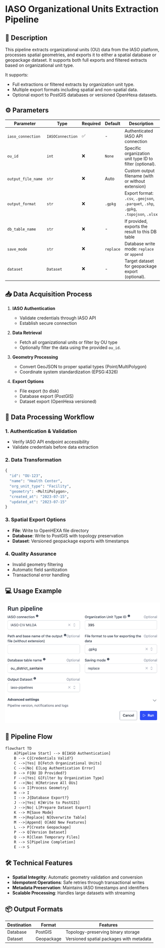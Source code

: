 # IASO Organizational Units Extraction Pipeline

## 📌 Description

This pipeline extracts organizational units (OU) data from the IASO platform, processes spatial geometries, and exports it to either a spatial database or geopackage dataset. It supports both full exports and filtered extracts based on organizational unit type.

It supports:
- Full extractions or filtered extracts by organization unit type.
- Multiple export formats including spatial and non-spatial data.
- Optional export to PostGIS databases or versioned OpenHexa datasets.

## ⚙️ Parameters

| Parameter            | Type             | Required | Default   | Description |
|----------------------|------------------|----------|-----------|-------------|
| `iaso_connection`    | `IASOConnection` | ✅       | -         | Authenticated IASO API connection |
| `ou_id`              | `int`            | ❌       | `None`    | Specific organization unit type ID to filter (optional). |
| `output_file_name`   | `str`            | ❌       | Auto      | Custom output filename (with or without extension) |
| `output_format`      | `str`            | ❌       | `.gpkg`   | Export format: `.csv`, `.geojson`, `.parquet`, `.shp`, `.gpkg`, `.topojson`, `.xlsx` |
| `db_table_name`      | `str`            | ❌       | -         | If provided, exports the result to this DB table |
| `save_mode`          | `str`            | ❌       | `replace` | Database write mode: `replace` or `append` |
| `dataset`            | `Dataset`        | ❌       | -         | Target dataset for geopackage export (optional). |

## 📥 Data Acquisition Process

1. **IASO Authentication**  
   - Validate credentials through IASO API
   - Establish secure connection

2. **Data Retrieval**  
   - Fetch all organizational units or filter by OU type
   - Optionally filter the data using the provided `ou_id`.

3. **Geometry Processing**  
   - Convert GeoJSON to proper spatial types (Point/MultiPolygon)
   - Coordinate system standardization (EPSG:4326)

4. **Export Options**
   - File export (to disk)
   - Database export (PostGIS)
   - Dataset export (OpenHexa versioned)

## 🔄 Data Processing Workflow

### 1. Authentication & Validation
- Verify IASO API endpoint accessibility
- Validate credentials before data extraction

### 2. Data Transformation
```python
{
  "id": "OU-123",
  "name": "Health Center",
  "org_unit_type": "Facility",
  "geometry": <MultiPolygon>,
  "created_at": "2023-07-15",
  "updated_at": "2023-07-15"
}
```

### 3. Spatial Export Options
- **File**: Write to OpenHEXA file directory
- **Database**: Write to PostGIS with topology preservation
- **Dataset**: Versioned geopackage exports with timestamps

### 4. Quality Assurance
- Invalid geometry filtering
- Automatic field sanitization
- Transactional error handling

## 💻 Usage Example
![run image](docs/images/example_run.png)

## 🔄 Pipeline Flow

```mermaid
flowchart TD
    A[Pipeline Start] --> B[IASO Authentication]
    B --> C{Credentials Valid?}
    C -->|Yes| D[Fetch Organizational Units]
    C -->|No| E[Log Authentication Error]
    D --> F{OU ID Provided?}
    F -->|Yes| G[Filter by Organization Type]
    F -->|No| H[Retrieve All OUs]
    G --> I[Process Geometry]
    H --> I
    I --> J{Database Export?}
    J -->|Yes| K[Write to PostGIS]
    J -->|No| L[Prepare Dataset Export]
    K --> M{Save Mode}
    M -->|Replace| N[Overwrite Table]
    M -->|Append| O[Add New Features]
    L --> P[Create Geopackage]
    P --> Q[Version Dataset]
    Q --> R[Clean Temporary Files]
    R --> S[Pipeline Completion]
    E --> S
```

## 🛠️ Technical Features
- **Spatial Integrity**: Automatic geometry validation and conversion
- **Idempotent Operations**: Safe retries through transactional writes
- **Metadata Preservation**: Maintains IASO timestamps and identifiers
- **Scalable Processing**: Handles large datasets with streaming

## 📦 Output Formats
| Destination | Format | Features |
|-------------|--------|----------|
| Database | PostGIS | Topology-preserving binary storage |
| Dataset | Geopackage | Versioned spatial packages with metadata |
